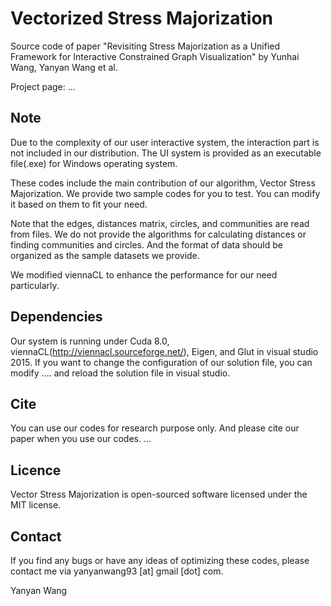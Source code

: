 # Vectorized Stress Majorization
Source code of paper "Revisiting Stress Majorization as a Unified Framework for
Interactive Constrained Graph Visualization" by Yunhai Wang, Yanyan Wang et al.

Project page: ...

## Note
Due to the complexity of our user interactive system, the interaction part is not included in our distribution. The UI system is provided as an executable file(.exe) for Windows operating system.

These codes include the main contribution of our algorithm, Vector Stress Majorization. We provide two sample codes for you to test. You can modify it based on them to fit your need.

Note that the edges, distances matrix, circles, and communities are read from files. We do not provide the algorithms for calculating distances or finding communities and circles. And the format of data should be organized as the sample datasets we provide.

We modified viennaCL to enhance the performance for our need particularly.

## Dependencies
Our system is running under Cuda 8.0, viennaCL(http://viennacl.sourceforge.net/), Eigen, and Glut in visual studio 2015. If you want to change the configuration of our solution file, you can modify .... and reload the solution file in visual studio.

## Cite
You can use our codes for research purpose only. And please cite our paper when you use our codes.
...

## Licence
Vector Stress Majorization is open-sourced software licensed under the MIT license.

## Contact
If you find any bugs or have any ideas of optimizing these codes, please contact me via yanyanwang93 [at] gmail [dot] com.

Yanyan Wang
